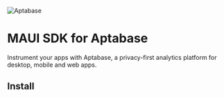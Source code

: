 ![Aptabase](https://aptabase.com/og.png)

# MAUI SDK for Aptabase

Instrument your apps with Aptabase, a privacy-first analytics platform for desktop, mobile and web apps.

## Install
